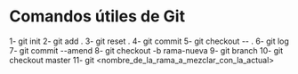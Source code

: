 # Comandos útiles de Git

1- git init
2- git add .
3- git reset .
4- git commit
5- git checkout -- .
6- git log
7- git commit --amend
8- git checkout -b rama-nueva
9- git branch
10- git checkout master
11- git <nombre_de_la_rama_a_mezclar_con_la_actual>